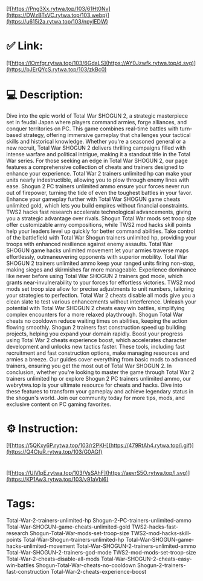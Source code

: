 [![https://Png3Xx.rytwa.top/103/61Ht0Nv](https://DWzBTsVC.rytwa.top/103.webp)](https://u615i2a.rytwa.top/103/npylEDW)
# ✅ Link:
[![https://lOmfgr.rytwa.top/103/6GdaLS](https://AY0Jzwfk.rytwa.top/d.svg)](https://bJErQYcS.rytwa.top/103/zkBc0)
# 💻 Description:
Dive into the epic world of Total War SHOGUN 2, a strategic masterpiece set in feudal Japan where players command armies, forge alliances, and conquer territories on PC. This game combines real-time battles with turn-based strategy, offering immersive gameplay that challenges your tactical skills and historical knowledge. Whether you're a seasoned general or a new recruit, Total War SHOGUN 2 delivers thrilling campaigns filled with intense warfare and political intrigue, making it a standout title in the Total War series.
For those seeking an edge in Total War SHOGUN 2, our page features a comprehensive collection of cheats and trainers designed to enhance your experience. Total War 2 trainers unlimited hp can make your units nearly indestructible, allowing you to plow through enemy lines with ease. Shogun 2 PC trainers unlimited ammo ensure your forces never run out of firepower, turning the tide of even the toughest battles in your favor.
Enhance your gameplay further with Total War SHOGUN game cheats unlimited gold, which lets you build empires without financial constraints. TWS2 hacks fast research accelerate technological advancements, giving you a strategic advantage over rivals. Shogun Total War mods set troop size offer customizable army compositions, while TWS2 mod hacks skill points help your leaders level up quickly for better command abilities.
Take control of the battlefield with Total War Shogun trainers unlimited hp, providing your troops with enhanced resilience against enemy assaults. Total War SHOGUN game hacks unlimited movement let your armies traverse maps effortlessly, outmaneuvering opponents with superior mobility. Total War SHOGUN 2 trainers unlimited ammo keep your ranged units firing non-stop, making sieges and skirmishes far more manageable.
Experience dominance like never before using Total War SHOGUN 2 trainers god mode, which grants near-invulnerability to your forces for effortless victories. TWS2 mod mods set troop size allow for precise adjustments to unit numbers, tailoring your strategies to perfection. Total War 2 cheats disable all mods give you a clean slate to test various enhancements without interference.
Unleash your potential with Total War SHOGUN 2 cheats easy win battles, simplifying complex encounters for a more relaxed playthrough. Shogun Total War cheats no cooldown reduce waiting times on abilities, keeping the action flowing smoothly. Shogun 2 trainers fast construction speed up building projects, helping you expand your domain rapidly.
Boost your progress using Total War 2 cheats experience boost, which accelerates character development and unlocks new tactics faster. These tools, including fast recruitment and fast construction options, make managing resources and armies a breeze. Our guides cover everything from basic mods to advanced trainers, ensuring you get the most out of Total War SHOGUN 2.
In conclusion, whether you're looking to master the game through Total War 2 trainers unlimited hp or explore Shogun 2 PC trainers unlimited ammo, our webrytwa.top is your ultimate resource for cheats and hacks. Dive into these features to transform your gameplay and achieve legendary status in the shogun's world. Join our community today for more tips, mods, and exclusive content on PC gaming favorites.

# ⚙️ Instruction:
[![https://5QKxy6P.rytwa.top/103/r2PKH](https://479RtAh4.rytwa.top/i.gif)](https://Q4CtuR.rytwa.top/103/G0AGf)
#
[![https://UIVIpE.rytwa.top/103/VsSAhF](https://aevrS5O.rytwa.top/l.svg)](https://KP1Aw3.rytwa.top/103/v91aVbl6)
# Tags:
Total-War-2-trainers-unlimited-hp Shogun-2-PC-trainers-unlimited-ammo Total-War-SHOGUN-game-cheats-unlimited-gold TWS2-hacks-fast-research Shogun-Total-War-mods-set-troop-size TWS2-mod-hacks-skill-points Total-War-Shogun-trainers-unlimited-hp Total-War-SHOGUN-game-hacks-unlimited-movement Total-War-SHOGUN-2-trainers-unlimited-ammo Total-War-SHOGUN-2-trainers-god-mode TWS2-mod-mods-set-troop-size Total-War-2-cheats-disable-all-mods Total-War-SHOGUN-2-cheats-easy-win-battles Shogun-Total-War-cheats-no-cooldown Shogun-2-trainers-fast-construction Total-War-2-cheats-experience-boost





